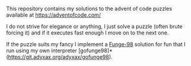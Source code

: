 This repository contains my solutions to the advent of code puzzles available at https://adventofcode.com/

I do not strive for elegance or anything, I just solve a puzzle (often brute forcing it) and if it executes fast enough I move on to the next one.

If the puzzle suits my fancy I implement a [Funge-98](https://github.com/catseye/Funge-98/blob/master/doc/funge98.markdown) solution for fun that I run using my own interpreter [gofunge98]*(https://git.adyxax.org/adyxax/gofunge98).
